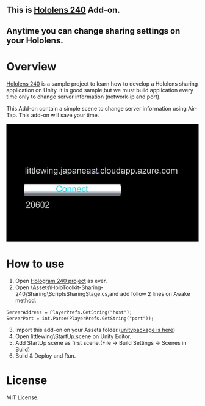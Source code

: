 ## This is [Hololens 240](https://developer.microsoft.com/ja-jp/windows/holographic/holograms_240) Add-on.
## Anytime you can change sharing settings on your Hololens.

# Overview
[Hololens 240](https://developer.microsoft.com/ja-jp/windows/holographic/holograms_240)  is a sample project to learn how to develop a Hololens sharing application on Unity.
it is good sample,but we must build application every time only to change server information (network-ip and port).

This Add-on contain a simple scene to change server information using Air-Tap.
This add-on will save your time.

![Start up scene](External/readmeimage.jpg)

# How to use

1. Open [Hologram 240  project](https://developer.microsoft.com/ja-jp/windows/holographic/holograms_240) as ever.
2. Open \Assets\HoloToolkit-Sharing-240\Sharing\ScriptsSharingStage.cs,and add follow 2 lines on Awake method.
 ```
 ServerAddress = PlayerPrefs.GetString("host");
 ServerPort = int.Parse(PlayerPrefs.GetString("port"));
 ```
3. Import this add-on on your Assets folder.([unitypackage is
here](External/StartupSceneFor240.unitypackage))
4. Open littlewing\StartUp.scene on Unity Editor.
5. Add StartUp scene as first scene.(File -> Build Settings -> Scenes in Build)
6. Build & Deploy and Run.

# License
MIT License.
